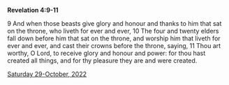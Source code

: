 **Revelation 4:9-11**

9 And when those beasts give glory and honour and thanks to him that sat on the throne, who liveth for ever and ever, 10 The four and twenty elders fall down before him that sat on the throne, and worship him that liveth for ever and ever, and cast their crowns before the throne, saying, 11 Thou art worthy, O Lord, to receive glory and honour and power: for thou hast created all things, and for thy pleasure they are and were created. 

[Saturday 29-October, 2022](https://t.me/s/daily_scripture)
